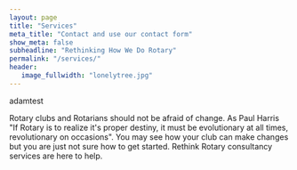```yaml
---
layout: page
title: "Services"
meta_title: "Contact and use our contact form"
show_meta: false
subheadline: "Rethinking How We Do Rotary"
permalink: "/services/"
header:
   image_fullwidth: "lonelytree.jpg"
---
```


adamtest

Rotary clubs and Rotarians should not be afraid of change. As Paul Harris "If Rotary is to realize it's proper destiny, it must be evolutionary at all times, revolutionary on occasions". You may see how your club can make changes but you are just not sure how to get started. Rethink Rotary consultancy services are here to help.

